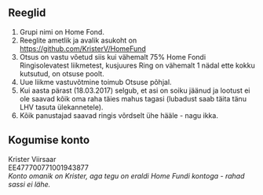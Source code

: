 ## Reeglid

1. Grupi nimi on Home Fond.
1. Reeglite ametlik ja avalik asukoht on https://github.com/KristerV/HomeFund
1. Otsus on vastu võetud siis kui vähemalt 75% Home Fondi Ringisolevatest liikmetest, kusjuures Ring on vähemalt 1 nädal ette kokku kutsutud, on otsuse poolt.
1. Uue liikme vastuvõtmine toimub Otsuse põhjal.
1. Kui aasta pärast (18.03.2017) selgub, et asi on soiku jäänud ja lootust ei ole saavad kõik oma raha täies mahus tagasi (lubadust saab täita tänu LHV tasuta ülekannetele).
1. Kõik panustajad saavad ringis võrdselt ühe hääle - nagu ikka.

## Kogumise konto

Krister Viirsaar  
EE477700771001943877  
*Konto omanik on Krister, aga tegu on eraldi Home Fundi kontoga - rahad sassi ei lähe.*

